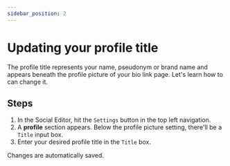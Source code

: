 ```yaml
---
sidebar_position: 2
---
```


# Updating your profile title

The profile title represents your name, pseudonym or brand name and appears beneath the profile picture of your bio link page. Let's learn how to can change it.

## Steps

1. In the Social Editor, hit the `Settings` button in the top left navigation.
2. A **profile** section appears. Below the profile picture setting, there'll be a `Title` input box.
3. Enter your desired profile title in the `Title` box.

Changes are automatically saved.
